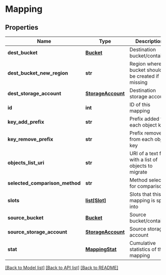 # Mapping

## Properties
Name | Type | Description | Notes
------------ | ------------- | ------------- | -------------
**dest_bucket** | [**Bucket**](Bucket.md) | Destination bucket/container | 
**dest_bucket_new_region** | **str** | Region where bucket should be created if missing | [optional] 
**dest_storage_account** | [**StorageAccount**](StorageAccount.md) | Destination storage account | 
**id** | **int** | ID of this mapping | 
**key_add_prefix** | **str** | Prefix added to each object key | [optional] 
**key_remove_prefix** | **str** | Prefix removed from each object key | [optional] 
**objects_list_uri** | **str** | URI of a text file with a list of objects to migrate | [optional] 
**selected_comparison_method** | **str** | Method selected for comparison | [optional] 
**slots** | [**list[Slot]**](Slot.md) | Slots that this mapping is split into | 
**source_bucket** | [**Bucket**](Bucket.md) | Source bucket/container | 
**source_storage_account** | [**StorageAccount**](StorageAccount.md) | Source storage account | 
**stat** | [**MappingStat**](MappingStat.md) | Cumulative statistics of this mapping | 

[[Back to Model list]](../README.md#documentation-for-models) [[Back to API list]](../README.md#documentation-for-api-endpoints) [[Back to README]](../README.md)


